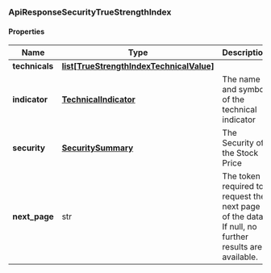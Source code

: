 

[//]: # (CLASS:ApiResponseSecurityTrueStrengthIndex)

[//]: # (KIND:object)

### ApiResponseSecurityTrueStrengthIndex

#### Properties

[//]: # (START_DEFINITION)

Name | Type | Description
------------ | ------------- | -------------
**technicals** | [**list[TrueStrengthIndexTechnicalValue]**](TrueStrengthIndexTechnicalValue.md) |  &nbsp;
**indicator** | [**TechnicalIndicator**](TechnicalIndicator.md) | The name and symbol of the technical indicator &nbsp;
**security** | [**SecuritySummary**](SecuritySummary.md) | The Security of the Stock Price &nbsp;
**next_page** | str | The token required to request the next page of the data. If null, no further results are available. &nbsp;

[//]: # (END_DEFINITION)


[//]: # (CONTAINED_CLASS:TrueStrengthIndexTechnicalValue)


[//]: # (CONTAINED_CLASS:TechnicalIndicator)


[//]: # (CONTAINED_CLASS:SecuritySummary)



